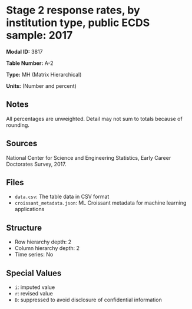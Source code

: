 # Stage 2 response rates, by institution type, public ECDS sample: 2017

**Modal ID:** 3817

**Table Number:** A-2

**Type:** MH (Matrix Hierarchical)

**Units:** (Number and percent)

## Notes

All percentages are unweighted. Detail may not sum to totals because of rounding.

## Sources

National Center for Science and Engineering Statistics, Early Career Doctorates Survey, 2017.

## Files

- `data.csv`: The table data in CSV format
- `croissant_metadata.json`: ML Croissant metadata for machine learning applications

## Structure

- Row hierarchy depth: 2
- Column hierarchy depth: 2
- Time series: No

## Special Values

- `i`: imputed value
- `r`: revised value
- `D`: suppressed to avoid disclosure of confidential information
